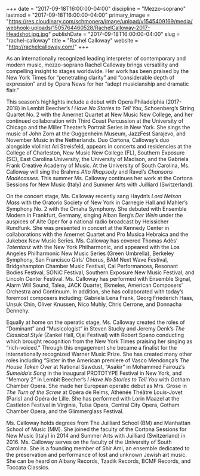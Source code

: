 +++
date = "2017-09-18T16:00:00-04:00"
discipline = "Mezzo-soprano"
lastmod = "2017-09-18T16:00:00-04:00"
primary_image = "https://res.cloudinary.com/schmopera/image/upload/v1545409169/media/webhook-uploads/1505764460528/RachelCalloway-2017-Headshot.jpg.jpg"
publishDate = "2017-09-18T16:00:00-04:00"
slug = "rachel-calloway"
title = "Rachel Calloway"
website = "http://rachelcalloway.com/"
+++

As an internationally recognized leading interpreter of contemporary and modern music, mezzo-soprano Rachel Calloway brings versatility and compelling insight to stages worldwide. Her work has been praised by the New York Times for “penetrating clarity” and “considerable depth of expression” and by Opera News for her “adept musicianship and dramatic flair.”

This season’s highlights include a debut with Opera Philadelphia (2017-2018) in Lembit Beecher’s *I Have No Stories to Tell You*, Schoenberg’s String Quartet No. 2 with the Amernet Quartet at New Music New College, and her continued collaboration with Third Coast Percussion at the University of Chicago and the Miller Theater’s Portrait Series in New York. She sings the music of John Zorn at the Guggenheim Museum, JazzFest Sarajevo, and November Music in the Netherlands. Duo Cortona, Calloway’s duo alongside violinist Ari Streisfeld, appears in concerts and residencies at the College of Charleston, New Music New College (FL), Southern Exposure (SC), East Carolina University, the University of Madison,
and the Gabriela Frank Creative Academy of Music. At the University of South Carolina, Ms. Calloway will sing the Brahms *Alto Rhapsody* and Ravel’s *Chansons Madécasses*. This summer Ms. Calloway continues her work at the Cortona Sessions for New Music (Italy) and Summer Arts with Juilliard (Switzerland).

On the concert stage, Ms. Calloway recently sang Haydn’s *Lord Nelson Mass* with the Oratorio Society of New York in Carnegie Hall and Mahler’s Symphony No. 2 with the Omaha Symphony. She debuted with Ensemble Modern in Frankfurt, Germany, singing Alban Berg’s *Der Wein* under the auspices of Alte Oper for a national radio broadcast by Heissicher Rundfunk. She was presented in concert at the Kennedy Center in collaborations with the Amernet Quartet and Pro Musica Hebraica and the Jukebox New Music Series. Ms. Calloway has covered Thomas Adès’ *Totentanz* with the New York Philharmonic, and appeared with the Los Angeles Philharmonic New Music Series (Green Umbrella), Berkeley Symphony, San Francisco Girls’ Chorus, BAM Next Wave Festival, Bridgehampton Chamber Music Festival, Cal Performances, Resonant Bodies Festival, SONiC Festival, Southern Exposure New Music Festival, and Lincoln Center Festival. Ms. Calloway has performed with Ensemble Signal, Alarm Will Sound, Talea,
JACK Quartet, Ekmeles, American Composers’ Orchestra and Continuum. In addition, she has
collaborated with today’s foremost composers including: Gabriela Lena Frank, Georg Friederich Haas, Unsuk Chin, Oliver Knussen, Nico Muhly, Chris Cerrone, and Donnacha Dennehy.

Equally at home on the operatic stage, Ms. Calloway created the roles of “Dominant” and “Musicologist” in Steven Stucky and Jeremy Denk’s *The Classical Style* (Zankel Hall, Ojai Festival) with Robert Spano conducting which brought recognition from the New York Times praising her singing as “rich-voiced.” Through this engagement she became a finalist for the internationally recognized Warner Music Prize. She has created many other roles including “Sister in the American premiere of Vasco Mendonça’s *The House Taken Over* at National Sawdust, “Asakir” in Mohammed Fairouz’s *Sumeida’s Song* in the inaugural PROTOTYPE Festival in New York, and “Memory 2” in Lembit Beecher’s *I Have No Stories to Tell You* with Gotham Chamber Opera. She made her European operatic debut as Mrs. Grose in *The Turn of the Screw* at Opéra de Reims, Athénée Théâtre Louis-Jovet (Paris) and Opéra de Lille. She has performed with Lorin Maazel at the Castleton Festival in Virginia, Tulsa Opera, Central City Opera,
Gotham Chamber Opera, and the Glimmerglass Festival.

Ms. Calloway holds degrees from The Juilliard School (BM) and Manhattan School of Music (MM). She joined the faculty of the Cortona Sessions for New Music (Italy) in 2014 and Summer Arts with Juilliard (Switzerland) in 2016. Ms. Calloway serves on the faculty of the University of South Carolina. She is a founding member of Shir Ami, an ensemble dedicated to the preservation and performance of lost and unknown Jewish art music. She can be heard on Albany Records, Tzadik Records, BCMF Records, and Toccata Classics.
